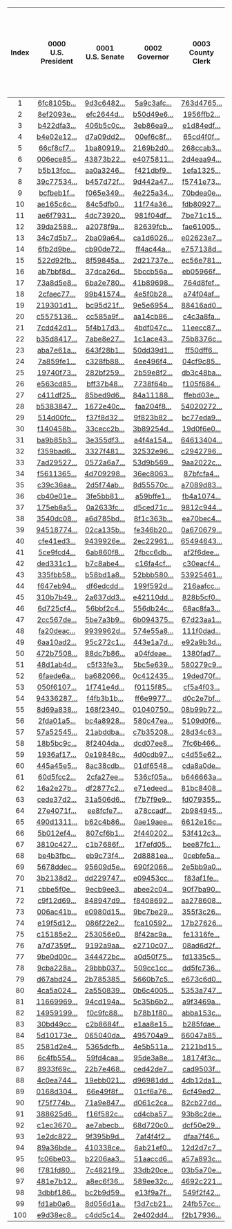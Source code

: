 | Index | 0000<br>U.S. President | 0001<br>U.S. Senate | 0002<br>Governor | 0003<br>County Clerk | 0004<br>Question 1 - should the starting time of the annual town meeting be moved to 6:30 PM? |
|:---:|:---:|:---:|:---:|:---:|:---:|
| 1 | [6fc8105b...](https://github.com/TrustTheVote-Project/VTP-mock-election.US.15/commit/6fc8105b5b7025829923351e5feeb7c7965fa93a) | [9d3c6482...](https://github.com/TrustTheVote-Project/VTP-mock-election.US.15/commit/9d3c6482d931e249c56ef0b648f464be0f328d53) | [5a9c3afc...](https://github.com/TrustTheVote-Project/VTP-mock-election.US.15/commit/5a9c3afc2b0648274959a524982eda67dd60fb37) | [763d4765...](https://github.com/TrustTheVote-Project/VTP-mock-election.US.15/commit/763d4765505491494ca5c05d59edd34262b474a0) | [741daa73...](https://github.com/TrustTheVote-Project/VTP-mock-election.US.15/commit/741daa73c4f6d0722c29a5f0708091fdd33bcb77) |
| 2 | [8ef2093e...](https://github.com/TrustTheVote-Project/VTP-mock-election.US.15/commit/8ef2093e899a7a169cb7f7afd7fb0e6f0f0af544) | [efc2644d...](https://github.com/TrustTheVote-Project/VTP-mock-election.US.15/commit/efc2644de29149a924ecec95234337f325fa5998) | [b50d49e6...](https://github.com/TrustTheVote-Project/VTP-mock-election.US.15/commit/b50d49e6e515ed352513c4017239d709ebbdc4d1) | [1956ffb2...](https://github.com/TrustTheVote-Project/VTP-mock-election.US.15/commit/1956ffb22cdba9d4011f48c220c655f2b1517c50) | [c1a7118b...](https://github.com/TrustTheVote-Project/VTP-mock-election.US.15/commit/c1a7118be1f7c8cd13e1241f89225ea3c593d5b3) |
| 3 | [b422dfa3...](https://github.com/TrustTheVote-Project/VTP-mock-election.US.15/commit/b422dfa3f46645808b22462337d2549f3f3742fc) | [406b5c0c...](https://github.com/TrustTheVote-Project/VTP-mock-election.US.15/commit/406b5c0c194a85ce0f85f22ab212a9a6f92c80a4) | [3eb86ea9...](https://github.com/TrustTheVote-Project/VTP-mock-election.US.15/commit/3eb86ea9e04579143e2a865dfc28970895810888) | [e1d84edf...](https://github.com/TrustTheVote-Project/VTP-mock-election.US.15/commit/e1d84edf3dd6fd44cc38ef8dd66bf3fdc4b67cdc) | [2b3d0a72...](https://github.com/TrustTheVote-Project/VTP-mock-election.US.15/commit/2b3d0a727c8cdc2b04137df02d74449a7d3a51d5) |
| 4 | [b4e02e12...](https://github.com/TrustTheVote-Project/VTP-mock-election.US.15/commit/b4e02e129f9901789846fb47efb6a63e9cbb3236) | [d7a09dd2...](https://github.com/TrustTheVote-Project/VTP-mock-election.US.15/commit/d7a09dd259194e0eddcf7dc9be23736e6fa09d08) | [00ef6c8f...](https://github.com/TrustTheVote-Project/VTP-mock-election.US.15/commit/00ef6c8fcd758370c8ad8645998e3b3903e065de) | [65cd4f0f...](https://github.com/TrustTheVote-Project/VTP-mock-election.US.15/commit/65cd4f0fcc001d9bb6ff4cb7c52cca01cb486cdc) | [947fc3c8...](https://github.com/TrustTheVote-Project/VTP-mock-election.US.15/commit/947fc3c8db7d802f9848f7592c9e9a2300904031) |
| 5 | [66cf8cf7...](https://github.com/TrustTheVote-Project/VTP-mock-election.US.15/commit/66cf8cf7c04d01047a04ddf1ab54ec2adceafc46) | [1ba80919...](https://github.com/TrustTheVote-Project/VTP-mock-election.US.15/commit/1ba809191975b4c4ab8c9625f34c4bb819cf18e7) | [2169b2d0...](https://github.com/TrustTheVote-Project/VTP-mock-election.US.15/commit/2169b2d07b8be74db436bce97ce68495e772ca84) | [268ccab3...](https://github.com/TrustTheVote-Project/VTP-mock-election.US.15/commit/268ccab3b762037095f1940463889f2d127116a4) | [5423e97b...](https://github.com/TrustTheVote-Project/VTP-mock-election.US.15/commit/5423e97b04fd9ea8b4b3ccb68abc0505b4ddd589) |
| 6 | [006ece85...](https://github.com/TrustTheVote-Project/VTP-mock-election.US.15/commit/006ece85832eafd3e5391e195fb6907884767b2e) | [43873b22...](https://github.com/TrustTheVote-Project/VTP-mock-election.US.15/commit/43873b22d77786df3a06f7df28d79dae4890b5c6) | [e4075811...](https://github.com/TrustTheVote-Project/VTP-mock-election.US.15/commit/e407581118cd4c2bb2f8a40daca9017786236de7) | [2d4eaa94...](https://github.com/TrustTheVote-Project/VTP-mock-election.US.15/commit/2d4eaa947a9f0d3162a09d32ce465551ecb7ba1a) | [31677c19...](https://github.com/TrustTheVote-Project/VTP-mock-election.US.15/commit/31677c19db66e3cb6a0a0d4715f68e1c86f44170) |
| 7 | [b5b13fcc...](https://github.com/TrustTheVote-Project/VTP-mock-election.US.15/commit/b5b13fcc2dbb21bcd1e52ea3fde9d30146a55541) | [aa0a3246...](https://github.com/TrustTheVote-Project/VTP-mock-election.US.15/commit/aa0a3246c8fc28d6743d6c1dba8809dfc2098a3a) | [f421dbf9...](https://github.com/TrustTheVote-Project/VTP-mock-election.US.15/commit/f421dbf92ec90aa7d1c8bf3fb2cc9fb20ad70f97) | [1efa1325...](https://github.com/TrustTheVote-Project/VTP-mock-election.US.15/commit/1efa132507b9a96b3fcaabeb036c9ebc4561d7ed) | [05319bd6...](https://github.com/TrustTheVote-Project/VTP-mock-election.US.15/commit/05319bd6252b2187a85250de30161789de659b3c) |
| 8 | [39c77534...](https://github.com/TrustTheVote-Project/VTP-mock-election.US.15/commit/39c77534ccfe19f5e8d3a534c340d8bf7374931e) | [b457d72f...](https://github.com/TrustTheVote-Project/VTP-mock-election.US.15/commit/b457d72fb81fdc17899570d8011a0ff81bb40500) | [9d442a47...](https://github.com/TrustTheVote-Project/VTP-mock-election.US.15/commit/9d442a476bafd5333bb6877ac78195ccf03373be) | [f5741e73...](https://github.com/TrustTheVote-Project/VTP-mock-election.US.15/commit/f5741e737b0dfdb5275c4231dae426d8e9d87559) | [0b013a81...](https://github.com/TrustTheVote-Project/VTP-mock-election.US.15/commit/0b013a811555aa70298cbf9287e366442b2a7b74) |
| 9 | [bcfbeb1f...](https://github.com/TrustTheVote-Project/VTP-mock-election.US.15/commit/bcfbeb1fb853267b8afa800a3c03d88f20e9feae) | [f065e349...](https://github.com/TrustTheVote-Project/VTP-mock-election.US.15/commit/f065e34996208362ca3b90ba856849cce747bf14) | [4e225a34...](https://github.com/TrustTheVote-Project/VTP-mock-election.US.15/commit/4e225a341a7dcc85e710c89da30a93b33e717249) | [70bdea0e...](https://github.com/TrustTheVote-Project/VTP-mock-election.US.15/commit/70bdea0e646891cbf9632e40faade11e316e3094) | [7b395169...](https://github.com/TrustTheVote-Project/VTP-mock-election.US.15/commit/7b3951699cf2b34dc274208b8d551dd3d4434be2) |
| 10 | [ae165c6c...](https://github.com/TrustTheVote-Project/VTP-mock-election.US.15/commit/ae165c6c9e6b22268f74d4aafe351502bd4982cf) | [84c5dfb0...](https://github.com/TrustTheVote-Project/VTP-mock-election.US.15/commit/84c5dfb0b17ce1b5b2f36dc302c2811b87925db2) | [11f74a36...](https://github.com/TrustTheVote-Project/VTP-mock-election.US.15/commit/11f74a369adb2ae138960080fc2e5d5d66c6fa8f) | [fdb80927...](https://github.com/TrustTheVote-Project/VTP-mock-election.US.15/commit/fdb80927285b8788db65dd2b730f6402c53b491e) | [8eb42efa...](https://github.com/TrustTheVote-Project/VTP-mock-election.US.15/commit/8eb42efa994a1aa2cd8e491192f98c4c7d724214) |
| 11 | [ae6f7931...](https://github.com/TrustTheVote-Project/VTP-mock-election.US.15/commit/ae6f7931e489ebcd0964ec3918e8ec17bc94037a) | [4dc73920...](https://github.com/TrustTheVote-Project/VTP-mock-election.US.15/commit/4dc73920144c5840372721907e1ba271d66832fb) | [981f04df...](https://github.com/TrustTheVote-Project/VTP-mock-election.US.15/commit/981f04df21ed87c12a2a8e574209fd5eafbe473a) | [7be71c15...](https://github.com/TrustTheVote-Project/VTP-mock-election.US.15/commit/7be71c158c90175a19d0253d9b058d10a6a649f2) | [e3e691be...](https://github.com/TrustTheVote-Project/VTP-mock-election.US.15/commit/e3e691be2512e8f57d76c31e6592e33f54611dc4) |
| 12 | [39da2588...](https://github.com/TrustTheVote-Project/VTP-mock-election.US.15/commit/39da2588cbe7f5b36fdb45eb73d9b8cf78bdcc42) | [a2078f9a...](https://github.com/TrustTheVote-Project/VTP-mock-election.US.15/commit/a2078f9a30c6271fd55e139059e5ea601fcea501) | [82639fcb...](https://github.com/TrustTheVote-Project/VTP-mock-election.US.15/commit/82639fcb0a94b5f636446684bf62e21eb2e5c979) | [fae61005...](https://github.com/TrustTheVote-Project/VTP-mock-election.US.15/commit/fae61005467d596b607db2e67fab8e53b55ac5b2) | [af28f459...](https://github.com/TrustTheVote-Project/VTP-mock-election.US.15/commit/af28f4595e29b6c4080188720392b10a3c329b30) |
| 13 | [34c7d5b7...](https://github.com/TrustTheVote-Project/VTP-mock-election.US.15/commit/34c7d5b700f13c282db8444ad66bdba74de40764) | [2ba09a64...](https://github.com/TrustTheVote-Project/VTP-mock-election.US.15/commit/2ba09a64a9eabdaaee2a9bbb1db74b3d0d7d52d4) | [ca1d6026...](https://github.com/TrustTheVote-Project/VTP-mock-election.US.15/commit/ca1d6026ff0f0fce76e26f2de6b1b20c89aaff40) | [e02623e7...](https://github.com/TrustTheVote-Project/VTP-mock-election.US.15/commit/e02623e709265e82ad1af1eef1609240924cff62) | [5aeb14b1...](https://github.com/TrustTheVote-Project/VTP-mock-election.US.15/commit/5aeb14b12ae9bffbbbcd3a9fe3e89439cc35ca1b) |
| 14 | [6fb2d9be...](https://github.com/TrustTheVote-Project/VTP-mock-election.US.15/commit/6fb2d9bea85cc8753997e660966be3701b0de13d) | [cb90de72...](https://github.com/TrustTheVote-Project/VTP-mock-election.US.15/commit/cb90de72dcae713471a3e7b1dd98ae91cd6d2b68) | [ff4ac44a...](https://github.com/TrustTheVote-Project/VTP-mock-election.US.15/commit/ff4ac44a61f826974f63d2ffdd05d28c2b249918) | [e757138d...](https://github.com/TrustTheVote-Project/VTP-mock-election.US.15/commit/e757138dd53e0283460b1494f0e714db11ddeb42) | [777c8fd6...](https://github.com/TrustTheVote-Project/VTP-mock-election.US.15/commit/777c8fd61163eebb4c39ae63540834c5b602429e) |
| 15 | [522d92fb...](https://github.com/TrustTheVote-Project/VTP-mock-election.US.15/commit/522d92fbde28b0b48055798573cb3f4f7702a7c1) | [8f59845a...](https://github.com/TrustTheVote-Project/VTP-mock-election.US.15/commit/8f59845a37253fba417783166e23f88355b1f3b1) | [2d21737e...](https://github.com/TrustTheVote-Project/VTP-mock-election.US.15/commit/2d21737e23578752be471212a2ac289374e421f1) | [ec56e781...](https://github.com/TrustTheVote-Project/VTP-mock-election.US.15/commit/ec56e78164cbf4e1e15436f4918270962d8d6fb3) | [8ed3c6c1...](https://github.com/TrustTheVote-Project/VTP-mock-election.US.15/commit/8ed3c6c152ac8623c11cd4326a712a8023b993fd) |
| 16 | [ab7bbf8d...](https://github.com/TrustTheVote-Project/VTP-mock-election.US.15/commit/ab7bbf8daa74483e2f587b4977497372fa7a3ed4) | [37dca26d...](https://github.com/TrustTheVote-Project/VTP-mock-election.US.15/commit/37dca26d138048db7389eba87754fec0ca447c12) | [5bccb56a...](https://github.com/TrustTheVote-Project/VTP-mock-election.US.15/commit/5bccb56a57f82610de41a3e0f7ee5685a86edb03) | [eb05966f...](https://github.com/TrustTheVote-Project/VTP-mock-election.US.15/commit/eb05966f0c3be213505e9f7b5caf2c8f2f31b906) | [8075c09d...](https://github.com/TrustTheVote-Project/VTP-mock-election.US.15/commit/8075c09d2d79d76c18dba34e9c6d34c8b21c8e46) |
| 17 | [73a8d5e8...](https://github.com/TrustTheVote-Project/VTP-mock-election.US.15/commit/73a8d5e8bf9cb39dfeb85e54ba5c39304cfac296) | [6ba2e780...](https://github.com/TrustTheVote-Project/VTP-mock-election.US.15/commit/6ba2e7800e4416152f480bcbd262142bd629325f) | [41b89698...](https://github.com/TrustTheVote-Project/VTP-mock-election.US.15/commit/41b896980705d38b9937aaf717df7bc08aebde0b) | [764d8fef...](https://github.com/TrustTheVote-Project/VTP-mock-election.US.15/commit/764d8feff8436d0024d99ce27baa36168f36ef61) | [d41d0034...](https://github.com/TrustTheVote-Project/VTP-mock-election.US.15/commit/d41d0034a1363ef300bcf9d011ba56b40f14cf69) |
| 18 | [2cfaec77...](https://github.com/TrustTheVote-Project/VTP-mock-election.US.15/commit/2cfaec77d2e6f228bf9cd4cd1c640ccfafe2d642) | [99b41574...](https://github.com/TrustTheVote-Project/VTP-mock-election.US.15/commit/99b4157464aaf298948c95829df7d5ce094a2c7c) | [4e5f0b28...](https://github.com/TrustTheVote-Project/VTP-mock-election.US.15/commit/4e5f0b28bb669f2050003b4b4a12cab0f97ef0b0) | [a74f04af...](https://github.com/TrustTheVote-Project/VTP-mock-election.US.15/commit/a74f04af1322b8db8e0eabd4a8d40fd93e4c3ac6) | [b54d64b8...](https://github.com/TrustTheVote-Project/VTP-mock-election.US.15/commit/b54d64b876d0c18abf1ae6c9524aea65beb848cd) |
| 19 | [219301d1...](https://github.com/TrustTheVote-Project/VTP-mock-election.US.15/commit/219301d1d1e9b48f419a0d56976222768c22e8e7) | [bc95d21f...](https://github.com/TrustTheVote-Project/VTP-mock-election.US.15/commit/bc95d21f8d6d840e76237682d1c6bfc2797dff54) | [9e5e6954...](https://github.com/TrustTheVote-Project/VTP-mock-election.US.15/commit/9e5e6954267d176f1039a084fabdefd401968559) | [88416ad0...](https://github.com/TrustTheVote-Project/VTP-mock-election.US.15/commit/88416ad082f8495c6a01e7ba6f608ee3d187e84e) | [2472fee7...](https://github.com/TrustTheVote-Project/VTP-mock-election.US.15/commit/2472fee7f167f1e63cb3dd722084f275960ec955) |
| 20 | [c5575136...](https://github.com/TrustTheVote-Project/VTP-mock-election.US.15/commit/c55751365c939d77e9672f86473d6a065f442d2e) | [cc585a9f...](https://github.com/TrustTheVote-Project/VTP-mock-election.US.15/commit/cc585a9f4582aa0678251091b02cd04e41a93050) | [aa14cb86...](https://github.com/TrustTheVote-Project/VTP-mock-election.US.15/commit/aa14cb860c8e39131ea921584485b37662d4dd25) | [c4c3a8fa...](https://github.com/TrustTheVote-Project/VTP-mock-election.US.15/commit/c4c3a8fa2b68ba657fdde770db1d2d9d45692aa3) | [2c4fed28...](https://github.com/TrustTheVote-Project/VTP-mock-election.US.15/commit/2c4fed2823b5d981ef08bda329319bd70e5731a8) |
| 21 | [7cdd42d1...](https://github.com/TrustTheVote-Project/VTP-mock-election.US.15/commit/7cdd42d1d6eb6d61a08ddc061797207c58ae528d) | [5f4b17d3...](https://github.com/TrustTheVote-Project/VTP-mock-election.US.15/commit/5f4b17d38422842a6f381d887288c6cd511672cc) | [4bdf047c...](https://github.com/TrustTheVote-Project/VTP-mock-election.US.15/commit/4bdf047c578639dd588bf36d8c1f2832344218ad) | [11eecc87...](https://github.com/TrustTheVote-Project/VTP-mock-election.US.15/commit/11eecc87305153da339887a7d68b36487301517a) | [1899945a...](https://github.com/TrustTheVote-Project/VTP-mock-election.US.15/commit/1899945abca601400c3fe9507e446649d665e885) |
| 22 | [b35d8417...](https://github.com/TrustTheVote-Project/VTP-mock-election.US.15/commit/b35d841763c7d3e42cce3dd25b48f0a5c4f74270) | [7abe8e27...](https://github.com/TrustTheVote-Project/VTP-mock-election.US.15/commit/7abe8e27688f6cd548d4068444c08259f67db5b5) | [1c1ace43...](https://github.com/TrustTheVote-Project/VTP-mock-election.US.15/commit/1c1ace4362d712cc4fc9d041ed6b01642e21ed05) | [75b8376c...](https://github.com/TrustTheVote-Project/VTP-mock-election.US.15/commit/75b8376cc93e590da073a7deb1fb6df55d34978e) | [817055e9...](https://github.com/TrustTheVote-Project/VTP-mock-election.US.15/commit/817055e9fb0d31ed659da0a7b76cfb518beda1bd) |
| 23 | [aba7e61a...](https://github.com/TrustTheVote-Project/VTP-mock-election.US.15/commit/aba7e61a397fe2ed2120aaf2203ead75b62f68dd) | [643f28b1...](https://github.com/TrustTheVote-Project/VTP-mock-election.US.15/commit/643f28b18f41b23d79c5cbf0c8fdaf5c989031c0) | [50dd39d1...](https://github.com/TrustTheVote-Project/VTP-mock-election.US.15/commit/50dd39d1bfda4c17915f635703e0504d02d59df3) | [ff50dff6...](https://github.com/TrustTheVote-Project/VTP-mock-election.US.15/commit/ff50dff65b865ae5ac80264be50ae81ec020225b) | [25a5bff1...](https://github.com/TrustTheVote-Project/VTP-mock-election.US.15/commit/25a5bff1bef6d41b732d89cccef0aa54e457e08f) |
| 24 | [7a859fe1...](https://github.com/TrustTheVote-Project/VTP-mock-election.US.15/commit/7a859fe192e61bdf4ca3eee4e1d8c9ee77f65039) | [c328fb88...](https://github.com/TrustTheVote-Project/VTP-mock-election.US.15/commit/c328fb88ceee4c4770fecf84c25fd89960999d07) | [4ee496f4...](https://github.com/TrustTheVote-Project/VTP-mock-election.US.15/commit/4ee496f4cc36780b252954bbb4340a6aa41751c6) | [04cf9c85...](https://github.com/TrustTheVote-Project/VTP-mock-election.US.15/commit/04cf9c8590893173f3fdacf38839eca891502cc2) | [7a64ab45...](https://github.com/TrustTheVote-Project/VTP-mock-election.US.15/commit/7a64ab451dac00cf7504b77a8b7ab0b39278cb6f) |
| 25 | [19740f73...](https://github.com/TrustTheVote-Project/VTP-mock-election.US.15/commit/19740f732fbbce066e13e454a8728e2c6ead7ef2) | [282bf259...](https://github.com/TrustTheVote-Project/VTP-mock-election.US.15/commit/282bf2599fdc198fb3f499265c5172cbd58dd108) | [2b59e8f2...](https://github.com/TrustTheVote-Project/VTP-mock-election.US.15/commit/2b59e8f21a0daea6af3c2534113beddbfd4ec9cf) | [db3c48ba...](https://github.com/TrustTheVote-Project/VTP-mock-election.US.15/commit/db3c48baab674c767e7bab70a142b4f3024cc0d8) | [aae85ca6...](https://github.com/TrustTheVote-Project/VTP-mock-election.US.15/commit/aae85ca62c9382b0007bf69eff81ab36d2d9d454) |
| 26 | [e563cd85...](https://github.com/TrustTheVote-Project/VTP-mock-election.US.15/commit/e563cd85d96a66cd7268069dfb0287aa4ab958c5) | [bff37b48...](https://github.com/TrustTheVote-Project/VTP-mock-election.US.15/commit/bff37b484f665fa4c5e4f949859b62f373ff2472) | [7738f64b...](https://github.com/TrustTheVote-Project/VTP-mock-election.US.15/commit/7738f64b9539bb35e4a180d228cd9914efbe05b2) | [f105f684...](https://github.com/TrustTheVote-Project/VTP-mock-election.US.15/commit/f105f684aa311273a23558c72cccc620e7bf8d10) | [563fca6d...](https://github.com/TrustTheVote-Project/VTP-mock-election.US.15/commit/563fca6d8e870f115c6caf7f99aae35bf62f44af) |
| 27 | [c411df25...](https://github.com/TrustTheVote-Project/VTP-mock-election.US.15/commit/c411df25f56a635ae46547fbb74a31cf090a5900) | [85bed9d6...](https://github.com/TrustTheVote-Project/VTP-mock-election.US.15/commit/85bed9d64d8b1b715169ad3faf3636357ee67b67) | [84a11188...](https://github.com/TrustTheVote-Project/VTP-mock-election.US.15/commit/84a11188e8451dcacc628b43dd2193d70dc51186) | [ffebd03e...](https://github.com/TrustTheVote-Project/VTP-mock-election.US.15/commit/ffebd03e4bfb5ed793a475fb85b009ecd95b4c29) | [3aa970b3...](https://github.com/TrustTheVote-Project/VTP-mock-election.US.15/commit/3aa970b3d61c7bc35243d3ade78573f28dd69b13) |
| 28 | [b5383847...](https://github.com/TrustTheVote-Project/VTP-mock-election.US.15/commit/b5383847d90508015750676aad99eb19f305d575) | [1672e40c...](https://github.com/TrustTheVote-Project/VTP-mock-election.US.15/commit/1672e40c41a44a8f431619c511892313ecfccca0) | [faa204f8...](https://github.com/TrustTheVote-Project/VTP-mock-election.US.15/commit/faa204f8fc1303a088c9ae345c024db7c9e7bb13) | [54020272...](https://github.com/TrustTheVote-Project/VTP-mock-election.US.15/commit/54020272eaa3869e0dfe6979a00650d121a94236) | [b10d0e17...](https://github.com/TrustTheVote-Project/VTP-mock-election.US.15/commit/b10d0e17cd9a9034603f26575d4e9048eea12719) |
| 29 | [514d00fc...](https://github.com/TrustTheVote-Project/VTP-mock-election.US.15/commit/514d00fc404c57efa10084fc5b454bcc98138536) | [f37f8d32...](https://github.com/TrustTheVote-Project/VTP-mock-election.US.15/commit/f37f8d325fd71f730a51e728b563937a9a5b0723) | [9f823b82...](https://github.com/TrustTheVote-Project/VTP-mock-election.US.15/commit/9f823b822d9b684414b229e62ec86f42610d6163) | [bc77eda9...](https://github.com/TrustTheVote-Project/VTP-mock-election.US.15/commit/bc77eda97296fa598be7604098f959a2ebb1269d) | [78f4d73b...](https://github.com/TrustTheVote-Project/VTP-mock-election.US.15/commit/78f4d73bd50f821481d470acf04c6d553136c662) |
| 30 | [f140458b...](https://github.com/TrustTheVote-Project/VTP-mock-election.US.15/commit/f140458be33f65ea871fbc490ff39c230582b551) | [33cecc2b...](https://github.com/TrustTheVote-Project/VTP-mock-election.US.15/commit/33cecc2bea6e6cbc322dbe9f457c7056cb1b068a) | [3b89254d...](https://github.com/TrustTheVote-Project/VTP-mock-election.US.15/commit/3b89254d372d7e169fb142264a1fe8c1927f3a32) | [19d0f6e0...](https://github.com/TrustTheVote-Project/VTP-mock-election.US.15/commit/19d0f6e0154d446ffa297c0ebf68752c83e24510) | [918f33d6...](https://github.com/TrustTheVote-Project/VTP-mock-election.US.15/commit/918f33d698eaddbd0ec7e47ef9f0632995b18ca8) |
| 31 | [ba9b85b3...](https://github.com/TrustTheVote-Project/VTP-mock-election.US.15/commit/ba9b85b3aca199394560545a9183cfa895966c40) | [3e355df3...](https://github.com/TrustTheVote-Project/VTP-mock-election.US.15/commit/3e355df323166de825670c080584543633a33a4f) | [a4f4a154...](https://github.com/TrustTheVote-Project/VTP-mock-election.US.15/commit/a4f4a15481d6c7258fa472d1ebe906d9a46037d0) | [64613404...](https://github.com/TrustTheVote-Project/VTP-mock-election.US.15/commit/64613404c3293717ceec5861e9b8f8d0af0bbf33) | [f83032ca...](https://github.com/TrustTheVote-Project/VTP-mock-election.US.15/commit/f83032ca789c92f2e0545b9a889116bfeeac6629) |
| 32 | [f359bad6...](https://github.com/TrustTheVote-Project/VTP-mock-election.US.15/commit/f359bad697995bbdf46b51e014d72c4ab564a28c) | [3327f481...](https://github.com/TrustTheVote-Project/VTP-mock-election.US.15/commit/3327f481f35493905f625e0ed4d92d66597bf1fb) | [32532e96...](https://github.com/TrustTheVote-Project/VTP-mock-election.US.15/commit/32532e96f13a239f92e11eab4f2acfb3ecd766c0) | [c2942796...](https://github.com/TrustTheVote-Project/VTP-mock-election.US.15/commit/c2942796a06efcfee60db60fd423e59ff57d93ea) | [0b07bdbf...](https://github.com/TrustTheVote-Project/VTP-mock-election.US.15/commit/0b07bdbfa51eb36b913163cd39ec75df2afe0e79) |
| 33 | [7ad29527...](https://github.com/TrustTheVote-Project/VTP-mock-election.US.15/commit/7ad29527cb2e9b1ec884514da7466265c3ddf7e2) | [0572a6a7...](https://github.com/TrustTheVote-Project/VTP-mock-election.US.15/commit/0572a6a7357c3614e9ca700dc3cbc8ac32a60442) | [53d9b569...](https://github.com/TrustTheVote-Project/VTP-mock-election.US.15/commit/53d9b5694859b57d96d986d044043e36de1d356d) | [9aa2022c...](https://github.com/TrustTheVote-Project/VTP-mock-election.US.15/commit/9aa2022cac0ce700b69f3ff3cd07b915a415985f) | [413a3748...](https://github.com/TrustTheVote-Project/VTP-mock-election.US.15/commit/413a37482ff877c1e95f8a440826cd0e2a1f4fcd) |
| 34 | [f5611365...](https://github.com/TrustTheVote-Project/VTP-mock-election.US.15/commit/f5611365bd6953eb80da4e36055673f679ac6076) | [4d709298...](https://github.com/TrustTheVote-Project/VTP-mock-election.US.15/commit/4d7092986762a75f3487c00ea2f81f9f1f21bacb) | [36ec8063...](https://github.com/TrustTheVote-Project/VTP-mock-election.US.15/commit/36ec8063a73a20d5d609cec0665acae0d1f79fd0) | [87bfcfa4...](https://github.com/TrustTheVote-Project/VTP-mock-election.US.15/commit/87bfcfa4aab130ff7b4e5e390d2e56e73b9f2c0e) | [16debcb1...](https://github.com/TrustTheVote-Project/VTP-mock-election.US.15/commit/16debcb1c5bd6bb584e67c2228b1daeb396af72c) |
| 35 | [c39c36aa...](https://github.com/TrustTheVote-Project/VTP-mock-election.US.15/commit/c39c36aa98805120679ccd82e17c57e0b11c3c43) | [2d5f74ab...](https://github.com/TrustTheVote-Project/VTP-mock-election.US.15/commit/2d5f74abc4da50b3847f37cc8b11a8ad201f394f) | [8d55570c...](https://github.com/TrustTheVote-Project/VTP-mock-election.US.15/commit/8d55570cbc82ed5cc7061cb28b07373230bc034f) | [a7089d83...](https://github.com/TrustTheVote-Project/VTP-mock-election.US.15/commit/a7089d83714ffb4ba533c97d4473d2581c0b983e) | [a9b0b553...](https://github.com/TrustTheVote-Project/VTP-mock-election.US.15/commit/a9b0b553a7dc5015c29e6cac4ca4731abc95a842) |
| 36 | [cb40e01e...](https://github.com/TrustTheVote-Project/VTP-mock-election.US.15/commit/cb40e01e3734e4a5ae7d316befa8a57bfeaa7f5a) | [3fe5bb81...](https://github.com/TrustTheVote-Project/VTP-mock-election.US.15/commit/3fe5bb817c4ea0f8eeb3506486e973a3209588d6) | [a59bffe1...](https://github.com/TrustTheVote-Project/VTP-mock-election.US.15/commit/a59bffe16ca37400d7cc89c1a52bf2cfc9503f0e) | [fb4a1074...](https://github.com/TrustTheVote-Project/VTP-mock-election.US.15/commit/fb4a1074990424561c17df6282b17e24447bdbde) | [e058e3a5...](https://github.com/TrustTheVote-Project/VTP-mock-election.US.15/commit/e058e3a5d02d802c454ac1fa5d86bc792015984e) |
| 37 | [175eb8a5...](https://github.com/TrustTheVote-Project/VTP-mock-election.US.15/commit/175eb8a5c45d1d2af3b14e88e4ab0329edfdb698) | [0a2633fc...](https://github.com/TrustTheVote-Project/VTP-mock-election.US.15/commit/0a2633fc5726f890cf9760601d3bcad597afad99) | [d5ced71c...](https://github.com/TrustTheVote-Project/VTP-mock-election.US.15/commit/d5ced71c0b436f80899c5ffc680119e90f4fb15a) | [9812c944...](https://github.com/TrustTheVote-Project/VTP-mock-election.US.15/commit/9812c944eb6697392e78eb5456c64db353a0635d) | [a1e67a57...](https://github.com/TrustTheVote-Project/VTP-mock-election.US.15/commit/a1e67a576d880d00fd2a736e705a4c0c28321554) |
| 38 | [3540dc08...](https://github.com/TrustTheVote-Project/VTP-mock-election.US.15/commit/3540dc08ee13eb085a907d0198fb503c33ed1359) | [a6d785bd...](https://github.com/TrustTheVote-Project/VTP-mock-election.US.15/commit/a6d785bd6eef9e6dbef3a7e1e1c49d5f65f363e2) | [8f1c363b...](https://github.com/TrustTheVote-Project/VTP-mock-election.US.15/commit/8f1c363bb01c460a8091ea34b94ebeb05557c3e2) | [ea70bec4...](https://github.com/TrustTheVote-Project/VTP-mock-election.US.15/commit/ea70bec4cd8df9ec981c6fc1519735497df7bb9d) | [d3feb94c...](https://github.com/TrustTheVote-Project/VTP-mock-election.US.15/commit/d3feb94c74f763eb1dbfe429df654e493a105ac9) |
| 39 | [94518774...](https://github.com/TrustTheVote-Project/VTP-mock-election.US.15/commit/945187747ad3bff4be410c0a3ae33fa185b99911) | [02ca135b...](https://github.com/TrustTheVote-Project/VTP-mock-election.US.15/commit/02ca135b6b8e99fc281e644f9aae94b334bf9d55) | [fe346b20...](https://github.com/TrustTheVote-Project/VTP-mock-election.US.15/commit/fe346b2045aa6ba56299f6f11e82454d628e9408) | [0a670679...](https://github.com/TrustTheVote-Project/VTP-mock-election.US.15/commit/0a6706791e528f1b330c1a00cca93baf541bf974) | [23dba760...](https://github.com/TrustTheVote-Project/VTP-mock-election.US.15/commit/23dba760a2b8e42a3e47831e35c8d3d61bd60c3f) |
| 40 | [cfe41ed3...](https://github.com/TrustTheVote-Project/VTP-mock-election.US.15/commit/cfe41ed3e2c8dfee4ac149407fd79a805b7ec77a) | [9439926e...](https://github.com/TrustTheVote-Project/VTP-mock-election.US.15/commit/9439926e77640e591b53737f86779793a242ff67) | [2ec22961...](https://github.com/TrustTheVote-Project/VTP-mock-election.US.15/commit/2ec22961d6ca3090ba2952d6ad5f24e700c2a359) | [65494643...](https://github.com/TrustTheVote-Project/VTP-mock-election.US.15/commit/6549464384e828f94f466a45a238c3c9b4b15360) | [493d439c...](https://github.com/TrustTheVote-Project/VTP-mock-election.US.15/commit/493d439ca482ce69b539e3c9235d5e05d73383d6) |
| 41 | [5ce9fcd4...](https://github.com/TrustTheVote-Project/VTP-mock-election.US.15/commit/5ce9fcd4d308dc9dc5978b8d54939bfa6547cc7c) | [6ab860f8...](https://github.com/TrustTheVote-Project/VTP-mock-election.US.15/commit/6ab860f885e2dff0f9b94e183f7f13fd2a57e173) | [2fbcc6db...](https://github.com/TrustTheVote-Project/VTP-mock-election.US.15/commit/2fbcc6db82312f396f73f095b53a9887b0b50fe8) | [af2f6dee...](https://github.com/TrustTheVote-Project/VTP-mock-election.US.15/commit/af2f6deecdace784966e9fcccf43baa1f4c9e2f9) | [7bf44262...](https://github.com/TrustTheVote-Project/VTP-mock-election.US.15/commit/7bf44262d5e9e435fa6815837c2f47b64b4c5604) |
| 42 | [ded331c1...](https://github.com/TrustTheVote-Project/VTP-mock-election.US.15/commit/ded331c1e25eeba52c408daa84a7570413f08fa3) | [b7c8abe4...](https://github.com/TrustTheVote-Project/VTP-mock-election.US.15/commit/b7c8abe44d3afe3d032327373193a40d8fa5680e) | [c16fa4cf...](https://github.com/TrustTheVote-Project/VTP-mock-election.US.15/commit/c16fa4cf37b59be54bd6bedddd4d25a7912daefc) | [c30eacf4...](https://github.com/TrustTheVote-Project/VTP-mock-election.US.15/commit/c30eacf4ceea598e7429f6e87f5779b636484ea4) | [79333250...](https://github.com/TrustTheVote-Project/VTP-mock-election.US.15/commit/79333250c2f26ea6dca78c56493b5df852190591) |
| 43 | [335fbb58...](https://github.com/TrustTheVote-Project/VTP-mock-election.US.15/commit/335fbb58641ced0cd7edd76613fd45da3ea4931c) | [b58bd1a8...](https://github.com/TrustTheVote-Project/VTP-mock-election.US.15/commit/b58bd1a8178c2f3f9d3f58775338e4d53932d9fa) | [52bbb580...](https://github.com/TrustTheVote-Project/VTP-mock-election.US.15/commit/52bbb58028ee10d2727c5a40baaac637c6bd1351) | [53925461...](https://github.com/TrustTheVote-Project/VTP-mock-election.US.15/commit/53925461991fdfbb7210db8bbe5edafee167e3e9) | [fab19e9b...](https://github.com/TrustTheVote-Project/VTP-mock-election.US.15/commit/fab19e9b1c8af6e75019efe9587a1a46e6a86cd1) |
| 44 | [f647eb94...](https://github.com/TrustTheVote-Project/VTP-mock-election.US.15/commit/f647eb94007a565b12dc901862fa7d9c830a8dd3) | [df6edcdd...](https://github.com/TrustTheVote-Project/VTP-mock-election.US.15/commit/df6edcdd9587f76fe23794f23b8a0455ff3e9b2b) | [199f592d...](https://github.com/TrustTheVote-Project/VTP-mock-election.US.15/commit/199f592d13304213c524b677972f6c6b2af8ddd9) | [216aafcc...](https://github.com/TrustTheVote-Project/VTP-mock-election.US.15/commit/216aafcc4172edf037e765778982152cd8825d14) | [91b6c455...](https://github.com/TrustTheVote-Project/VTP-mock-election.US.15/commit/91b6c45569bf4b650846dfef9ce3860329353638) |
| 45 | [310b7b49...](https://github.com/TrustTheVote-Project/VTP-mock-election.US.15/commit/310b7b497493504ed82fcaabf342c2bb542b79aa) | [2a637dd3...](https://github.com/TrustTheVote-Project/VTP-mock-election.US.15/commit/2a637dd3da356fd72791e6c7ebd2fea483f96c63) | [e42110dd...](https://github.com/TrustTheVote-Project/VTP-mock-election.US.15/commit/e42110dd6cb31d28ba6cb6af42c007c7e22697b9) | [828b5cf0...](https://github.com/TrustTheVote-Project/VTP-mock-election.US.15/commit/828b5cf08eac028ae377731e2359285680739baa) | [cdc090e2...](https://github.com/TrustTheVote-Project/VTP-mock-election.US.15/commit/cdc090e23e51f1b21fa4b9a4ea7d20ed39b67bd8) |
| 46 | [6d725cf4...](https://github.com/TrustTheVote-Project/VTP-mock-election.US.15/commit/6d725cf452aca1061178e43e83b7b2677e8aabcc) | [56bbf2c4...](https://github.com/TrustTheVote-Project/VTP-mock-election.US.15/commit/56bbf2c42d470ac4f1a8ea323fc1cc460a100ed5) | [556db24c...](https://github.com/TrustTheVote-Project/VTP-mock-election.US.15/commit/556db24c176b4d3f45c77f157a19c63f929a7063) | [68ac8fa3...](https://github.com/TrustTheVote-Project/VTP-mock-election.US.15/commit/68ac8fa3b4d70034cf06cde3badc5acff7eedc6b) | [58e33087...](https://github.com/TrustTheVote-Project/VTP-mock-election.US.15/commit/58e33087ec10a76f2ef88c4b6aca5c1acd8b9e80) |
| 47 | [2cc567de...](https://github.com/TrustTheVote-Project/VTP-mock-election.US.15/commit/2cc567de9832d6b58fca91f16e936449e877b9c6) | [5be7a3b9...](https://github.com/TrustTheVote-Project/VTP-mock-election.US.15/commit/5be7a3b971f72ec68be2632eb6fc64043164adf7) | [6b094375...](https://github.com/TrustTheVote-Project/VTP-mock-election.US.15/commit/6b094375abb59ef91196b3b37c34edcd91b2c15c) | [67d23aa1...](https://github.com/TrustTheVote-Project/VTP-mock-election.US.15/commit/67d23aa1c67659843b612b133c698f5060b905c6) | [492dd62c...](https://github.com/TrustTheVote-Project/VTP-mock-election.US.15/commit/492dd62ccd783fcd4ec4ee1b46a23808f6571878) |
| 48 | [fa20deac...](https://github.com/TrustTheVote-Project/VTP-mock-election.US.15/commit/fa20deacf157712139e7f0be05bbc1d620b12fa6) | [9939962d...](https://github.com/TrustTheVote-Project/VTP-mock-election.US.15/commit/9939962d25bb321287ba6a4327b7e0979fbcdefb) | [574e55a8...](https://github.com/TrustTheVote-Project/VTP-mock-election.US.15/commit/574e55a8f07be288a1c39f58da48ce1bd5d80743) | [111f0dad...](https://github.com/TrustTheVote-Project/VTP-mock-election.US.15/commit/111f0dadd98549aa0dc286a4b911b9e911ec269a) | [d83eb81e...](https://github.com/TrustTheVote-Project/VTP-mock-election.US.15/commit/d83eb81e5b468b99cb72b8faac791dea41abb668) |
| 49 | [6aa10ad2...](https://github.com/TrustTheVote-Project/VTP-mock-election.US.15/commit/6aa10ad2d1c8799cf871150a0eaa96706dd8d347) | [95c272c1...](https://github.com/TrustTheVote-Project/VTP-mock-election.US.15/commit/95c272c1b6f7768093fe29cae402c842759189f0) | [443e1a7d...](https://github.com/TrustTheVote-Project/VTP-mock-election.US.15/commit/443e1a7da69b55c087e41cfbbd261ce6edb1b038) | [e92a9b3d...](https://github.com/TrustTheVote-Project/VTP-mock-election.US.15/commit/e92a9b3ddc8775c3f567815b4a473fc2cfb47d06) | [d5446c00...](https://github.com/TrustTheVote-Project/VTP-mock-election.US.15/commit/d5446c006a7ddc61d788a54d15bb8b8d999bfe4d) |
| 50 | [472b7508...](https://github.com/TrustTheVote-Project/VTP-mock-election.US.15/commit/472b7508fd87bf44fdded30301ddef21aa3995f8) | [88dc7b86...](https://github.com/TrustTheVote-Project/VTP-mock-election.US.15/commit/88dc7b8675f6492afb33540287b96cbc092b1862) | [a04fdeae...](https://github.com/TrustTheVote-Project/VTP-mock-election.US.15/commit/a04fdeae1bc01cb4d12185d0a902f0fdf5417cb9) | [1380fad7...](https://github.com/TrustTheVote-Project/VTP-mock-election.US.15/commit/1380fad7eaa91ea355130260b46edd87926213fa) | [787621b7...](https://github.com/TrustTheVote-Project/VTP-mock-election.US.15/commit/787621b786174542fc2d6d625dcd5b0df9eb85f4) |
| 51 | [48d1ab4d...](https://github.com/TrustTheVote-Project/VTP-mock-election.US.15/commit/48d1ab4da918242b2c1466c31f818439be0252d6) | [c5f33fe3...](https://github.com/TrustTheVote-Project/VTP-mock-election.US.15/commit/c5f33fe3c0f3d1025938610e0dfdce037050b8ad) | [5bc5e639...](https://github.com/TrustTheVote-Project/VTP-mock-election.US.15/commit/5bc5e639c64cdc56d5279f1d3bd51e7669906662) | [580279c9...](https://github.com/TrustTheVote-Project/VTP-mock-election.US.15/commit/580279c95269e9b1bb6d7fda5ac248f38f750e9d) | [30f90d2d...](https://github.com/TrustTheVote-Project/VTP-mock-election.US.15/commit/30f90d2db27b4c8dcf7fb65de1fad1061a84fcdc) |
| 52 | [6faede6a...](https://github.com/TrustTheVote-Project/VTP-mock-election.US.15/commit/6faede6a414ed57cd15af12da2326108bdb8b315) | [ba682066...](https://github.com/TrustTheVote-Project/VTP-mock-election.US.15/commit/ba682066fa85e7d4eedba0e07fc3c010114065cb) | [0c412435...](https://github.com/TrustTheVote-Project/VTP-mock-election.US.15/commit/0c4124357e82775ad230361bd54fcaf40c82098a) | [19ded70f...](https://github.com/TrustTheVote-Project/VTP-mock-election.US.15/commit/19ded70fb6c6c93f9ad4fc6514e9668f1e04f6a4) | [160d5d00...](https://github.com/TrustTheVote-Project/VTP-mock-election.US.15/commit/160d5d00ba71e4f8de4cf2197ac58134b09a1852) |
| 53 | [050f6107...](https://github.com/TrustTheVote-Project/VTP-mock-election.US.15/commit/050f6107099e540d8ef1d0ea93e5c9de38cbe09c) | [1f741e4d...](https://github.com/TrustTheVote-Project/VTP-mock-election.US.15/commit/1f741e4dea0d8f4a91720217b28cec0fd973d7b1) | [f0115f85...](https://github.com/TrustTheVote-Project/VTP-mock-election.US.15/commit/f0115f85bcefe9534fc4c3bf9738ddba11698a78) | [cf5a4f03...](https://github.com/TrustTheVote-Project/VTP-mock-election.US.15/commit/cf5a4f03b8d84794e85f9c2bb7dae98add718cb1) | [8b50b0a6...](https://github.com/TrustTheVote-Project/VTP-mock-election.US.15/commit/8b50b0a6ac08b12d3c3425eed600746f2363b73e) |
| 54 | [94336287...](https://github.com/TrustTheVote-Project/VTP-mock-election.US.15/commit/943362877ee33e22f9bba686154b704fd02a49b6) | [f4fb3b1b...](https://github.com/TrustTheVote-Project/VTP-mock-election.US.15/commit/f4fb3b1b10cdcc2dfc9d72a2980efa5a2300ea8e) | [ff6e9977...](https://github.com/TrustTheVote-Project/VTP-mock-election.US.15/commit/ff6e99776f22485509c9231d517ce0f6fb3f0a34) | [d0c2e7bf...](https://github.com/TrustTheVote-Project/VTP-mock-election.US.15/commit/d0c2e7bfb8d6b3c4c0dab8c1e89a4fd8d523516f) | [4e52e440...](https://github.com/TrustTheVote-Project/VTP-mock-election.US.15/commit/4e52e4407c237b82b2539e6100a899ef3daf4189) |
| 55 | [8d69a838...](https://github.com/TrustTheVote-Project/VTP-mock-election.US.15/commit/8d69a83847384463bacb8b67fc4b1d2ea2d707c6) | [168f2340...](https://github.com/TrustTheVote-Project/VTP-mock-election.US.15/commit/168f2340ef6d1a9a36ee708cc568aa318aa88231) | [01040750...](https://github.com/TrustTheVote-Project/VTP-mock-election.US.15/commit/0104075003ace58b06a90c2f64d1e7b899b8161e) | [08b99b72...](https://github.com/TrustTheVote-Project/VTP-mock-election.US.15/commit/08b99b72a7a4163de38cfeb7b54274ebd9d38e33) | [7d0a3aa3...](https://github.com/TrustTheVote-Project/VTP-mock-election.US.15/commit/7d0a3aa31aaed21866c4ea95a653cb619344c7b2) |
| 56 | [2fda01a5...](https://github.com/TrustTheVote-Project/VTP-mock-election.US.15/commit/2fda01a50057bd680239f531ae9e15ed9bb2ad84) | [bc4a8928...](https://github.com/TrustTheVote-Project/VTP-mock-election.US.15/commit/bc4a892814db8bb159d34a7f901e3379a8bee9ea) | [580c47ea...](https://github.com/TrustTheVote-Project/VTP-mock-election.US.15/commit/580c47ea78e249c522abf34f39063d281307c227) | [5109d0f6...](https://github.com/TrustTheVote-Project/VTP-mock-election.US.15/commit/5109d0f665d9a7ca72a33c338a936f9bb55a7b6e) | [b97f996b...](https://github.com/TrustTheVote-Project/VTP-mock-election.US.15/commit/b97f996b1b65c45562b0e6646b479c595fed3663) |
| 57 | [57a52545...](https://github.com/TrustTheVote-Project/VTP-mock-election.US.15/commit/57a525453d66ea6975804059fe829fc50d06b146) | [21abddba...](https://github.com/TrustTheVote-Project/VTP-mock-election.US.15/commit/21abddba8de5af8f054e997aa5cf5b4a7c614cfa) | [c7b35208...](https://github.com/TrustTheVote-Project/VTP-mock-election.US.15/commit/c7b352089ba17ff7fc7aa3ab0c9e5f89299dcfb9) | [28d34c63...](https://github.com/TrustTheVote-Project/VTP-mock-election.US.15/commit/28d34c63d3a69ce5093e85efaa4aa6f5868dad16) | [69842c89...](https://github.com/TrustTheVote-Project/VTP-mock-election.US.15/commit/69842c89587d888936f1c0e00e79fc30f2953fb9) |
| 58 | [18b5bc9c...](https://github.com/TrustTheVote-Project/VTP-mock-election.US.15/commit/18b5bc9c8508801739a84f486ce409991b5cdcb2) | [8f2404da...](https://github.com/TrustTheVote-Project/VTP-mock-election.US.15/commit/8f2404daa630e38bdad65534f3c2d84747da979e) | [dcd07ee8...](https://github.com/TrustTheVote-Project/VTP-mock-election.US.15/commit/dcd07ee8b98ba77b619cf51a133ed1f28e8e56e2) | [7fc6b466...](https://github.com/TrustTheVote-Project/VTP-mock-election.US.15/commit/7fc6b4662b2d0c42e8326873561901eb664478c4) | [9329307b...](https://github.com/TrustTheVote-Project/VTP-mock-election.US.15/commit/9329307be2841ae984a409e46f8578ddcc792be3) |
| 59 | [1936af17...](https://github.com/TrustTheVote-Project/VTP-mock-election.US.15/commit/1936af17b05270428a0153ce7c8b819da91d8e0e) | [0e19848c...](https://github.com/TrustTheVote-Project/VTP-mock-election.US.15/commit/0e19848c98aec3c5ed06accc93dd18b89fe68fcb) | [4d0cdb97...](https://github.com/TrustTheVote-Project/VTP-mock-election.US.15/commit/4d0cdb970aaba9ef71487b7dccaaadf5cb05de2c) | [c4d55e62...](https://github.com/TrustTheVote-Project/VTP-mock-election.US.15/commit/c4d55e622c7770e9376e4461993db795646d706e) | [c9c4a233...](https://github.com/TrustTheVote-Project/VTP-mock-election.US.15/commit/c9c4a2332122bf29dbfb8d6821f2bc7ce02de030) |
| 60 | [445a45e5...](https://github.com/TrustTheVote-Project/VTP-mock-election.US.15/commit/445a45e557434fceda715db6a3a2a4d9edcb517e) | [8ac38cdb...](https://github.com/TrustTheVote-Project/VTP-mock-election.US.15/commit/8ac38cdbdceaf140fc25bbe376c46fb831b75ba2) | [01df6548...](https://github.com/TrustTheVote-Project/VTP-mock-election.US.15/commit/01df6548ec073d870a3f20a587c210bad8f5c122) | [cda8a0de...](https://github.com/TrustTheVote-Project/VTP-mock-election.US.15/commit/cda8a0de9ff9a112d25bd7ebe14ed9f619a9c91d) | [08181c41...](https://github.com/TrustTheVote-Project/VTP-mock-election.US.15/commit/08181c41f3d23a39d89583b0790e00e350f388ae) |
| 61 | [60d5fcc2...](https://github.com/TrustTheVote-Project/VTP-mock-election.US.15/commit/60d5fcc202d0743a3cf19741200f724f3d247b79) | [2cfa27ee...](https://github.com/TrustTheVote-Project/VTP-mock-election.US.15/commit/2cfa27eee0bc262eef1e36fb73631f1a8aa5ee8c) | [536cf05a...](https://github.com/TrustTheVote-Project/VTP-mock-election.US.15/commit/536cf05a556fb8fc24fedd77c82dd58639e0a934) | [b646663a...](https://github.com/TrustTheVote-Project/VTP-mock-election.US.15/commit/b646663ad96d0311b986a4339b08fc66e0d03f72) | [dd0c9170...](https://github.com/TrustTheVote-Project/VTP-mock-election.US.15/commit/dd0c9170a2a5d98d4dc66715d35a49fca58ba255) |
| 62 | [16a2e27b...](https://github.com/TrustTheVote-Project/VTP-mock-election.US.15/commit/16a2e27b541aa32e64baf6a9ebfabeaebe952d06) | [df2877c2...](https://github.com/TrustTheVote-Project/VTP-mock-election.US.15/commit/df2877c205944dbf81d3a0b43fdb7d737c0535d4) | [e71edeed...](https://github.com/TrustTheVote-Project/VTP-mock-election.US.15/commit/e71edeedd41a4dc59fcb99e314988f9bd9a71617) | [81bc8408...](https://github.com/TrustTheVote-Project/VTP-mock-election.US.15/commit/81bc840807d75e6ba9d160c5d330d37bee7354c5) | [9385a488...](https://github.com/TrustTheVote-Project/VTP-mock-election.US.15/commit/9385a4881d42a9963db0b2d4bd3ebe7796e3d164) |
| 63 | [cede37d2...](https://github.com/TrustTheVote-Project/VTP-mock-election.US.15/commit/cede37d265d70ecb9bab622ed2f7103dadfa087c) | [31a506d6...](https://github.com/TrustTheVote-Project/VTP-mock-election.US.15/commit/31a506d693d2f5e130af3e261a957fc7ca4759e1) | [f7b7f9e9...](https://github.com/TrustTheVote-Project/VTP-mock-election.US.15/commit/f7b7f9e9bc7366cd2b416a4501361cfedadaff68) | [fd079355...](https://github.com/TrustTheVote-Project/VTP-mock-election.US.15/commit/fd079355dd654b580d0ad82c400f254c1e146630) | [bfbf4afb...](https://github.com/TrustTheVote-Project/VTP-mock-election.US.15/commit/bfbf4afb3fbdd388d36444b04269b0040708f73a) |
| 64 | [27e4071f...](https://github.com/TrustTheVote-Project/VTP-mock-election.US.15/commit/27e4071f02eb645d1db42ff082d57515b70cc86f) | [ee8fcfe7...](https://github.com/TrustTheVote-Project/VTP-mock-election.US.15/commit/ee8fcfe7530353e656474c2c350cb6bf8f671045) | [a78ccadf...](https://github.com/TrustTheVote-Project/VTP-mock-election.US.15/commit/a78ccadf3773d4026e943e0c017f5efbd87cae20) | [2b984945...](https://github.com/TrustTheVote-Project/VTP-mock-election.US.15/commit/2b9849454bff98e1b54e6813f469dc99306664e7) | [5e35c4ea...](https://github.com/TrustTheVote-Project/VTP-mock-election.US.15/commit/5e35c4eaa9314c1f2c179e9029ab1e3b6742aeb8) |
| 65 | [490d1311...](https://github.com/TrustTheVote-Project/VTP-mock-election.US.15/commit/490d13119a12ef84092c3c4bfd408a24eadebca4) | [b62c4b86...](https://github.com/TrustTheVote-Project/VTP-mock-election.US.15/commit/b62c4b86b01430c6b628c74de628abec938278ce) | [0ae19aee...](https://github.com/TrustTheVote-Project/VTP-mock-election.US.15/commit/0ae19aee2def778e3b8140f9729ce2ae727a7b07) | [6612e16c...](https://github.com/TrustTheVote-Project/VTP-mock-election.US.15/commit/6612e16c66b10760ef3a91a944c5fc2ea3281cac) | [85a4f0ec...](https://github.com/TrustTheVote-Project/VTP-mock-election.US.15/commit/85a4f0ecf165123a7b36c15f22f9ea0cd89950a2) |
| 66 | [5b012ef4...](https://github.com/TrustTheVote-Project/VTP-mock-election.US.15/commit/5b012ef40fe8f1c06e58ad16a39629087ea18d47) | [807cf6b1...](https://github.com/TrustTheVote-Project/VTP-mock-election.US.15/commit/807cf6b1b4b00239b5ba13496bfffc2da4237d13) | [2f440202...](https://github.com/TrustTheVote-Project/VTP-mock-election.US.15/commit/2f440202e7195b316c6adc6da348bd0944ee401d) | [53f412c3...](https://github.com/TrustTheVote-Project/VTP-mock-election.US.15/commit/53f412c351ae85139fbc76600b92d0c95a2903f7) | [bb33cff9...](https://github.com/TrustTheVote-Project/VTP-mock-election.US.15/commit/bb33cff9e51c650c41db4c9b21ede55817c4eb69) |
| 67 | [3810c427...](https://github.com/TrustTheVote-Project/VTP-mock-election.US.15/commit/3810c427733b4db75a0c8b4047c1395f951276aa) | [c1b7686f...](https://github.com/TrustTheVote-Project/VTP-mock-election.US.15/commit/c1b7686f16cdfaefb0beb7b964fac6a50b248fb1) | [1f7efd05...](https://github.com/TrustTheVote-Project/VTP-mock-election.US.15/commit/1f7efd0594d3036389227c714f23a25d5a68b4cb) | [bee87fc1...](https://github.com/TrustTheVote-Project/VTP-mock-election.US.15/commit/bee87fc193debfba80f79c00338e49dffa2891fe) | [134b5f66...](https://github.com/TrustTheVote-Project/VTP-mock-election.US.15/commit/134b5f66eb751ef6fdd94f5fadf8aeec8cae55ae) |
| 68 | [be4b3fbc...](https://github.com/TrustTheVote-Project/VTP-mock-election.US.15/commit/be4b3fbce3d7f5cd5a404348a9abee71780e7df1) | [eb9c73f4...](https://github.com/TrustTheVote-Project/VTP-mock-election.US.15/commit/eb9c73f4d10ad526f0b1d2516c43373e89584187) | [2d8881ea...](https://github.com/TrustTheVote-Project/VTP-mock-election.US.15/commit/2d8881ea41651a69874086a8805858b85c225717) | [0cebfe5a...](https://github.com/TrustTheVote-Project/VTP-mock-election.US.15/commit/0cebfe5aba8a613939c47aa34d4994095e8ca4be) | [3315cab6...](https://github.com/TrustTheVote-Project/VTP-mock-election.US.15/commit/3315cab69157389e0acc0fad11c542484484215f) |
| 69 | [5678ddec...](https://github.com/TrustTheVote-Project/VTP-mock-election.US.15/commit/5678ddec7311de3c716bf7fb317e58d58e0b3b42) | [95609d5e...](https://github.com/TrustTheVote-Project/VTP-mock-election.US.15/commit/95609d5e4c711ee0d226a1f4d79369bdef335d03) | [690f2066...](https://github.com/TrustTheVote-Project/VTP-mock-election.US.15/commit/690f2066d2185eea014bd8e392245ec22dfc589e) | [2e5bb9a0...](https://github.com/TrustTheVote-Project/VTP-mock-election.US.15/commit/2e5bb9a0e1ff59c89ce9e465a88cf78ebf3311f9) | [cd137076...](https://github.com/TrustTheVote-Project/VTP-mock-election.US.15/commit/cd13707698b6f2c39c8fd82903e0bc5da21a5a51) |
| 70 | [3b2138d2...](https://github.com/TrustTheVote-Project/VTP-mock-election.US.15/commit/3b2138d248ca7a1aad3236f6e995f3b8dfab11c9) | [dd229747...](https://github.com/TrustTheVote-Project/VTP-mock-election.US.15/commit/dd229747ce3654239361d995abe82b40c4a3ca4f) | [e09453cc...](https://github.com/TrustTheVote-Project/VTP-mock-election.US.15/commit/e09453cc1f83b31f043aa0338cda7e0a832fe50a) | [f83af1fe...](https://github.com/TrustTheVote-Project/VTP-mock-election.US.15/commit/f83af1fe72f4279e242b111b4d60ddf3b989c3a8) | [1fc57a3b...](https://github.com/TrustTheVote-Project/VTP-mock-election.US.15/commit/1fc57a3bfa9d0eee8f66ad65ce7262aa7b744143) |
| 71 | [cbbe5f0e...](https://github.com/TrustTheVote-Project/VTP-mock-election.US.15/commit/cbbe5f0eac39d1d3b1cdce31593769470f87b17b) | [9ecb9ee3...](https://github.com/TrustTheVote-Project/VTP-mock-election.US.15/commit/9ecb9ee302e4ddb732f54ed7ac80a324977febf5) | [abee2c04...](https://github.com/TrustTheVote-Project/VTP-mock-election.US.15/commit/abee2c04c08f7a0b25a54328a916dbf6cdb46e1c) | [90f7ba90...](https://github.com/TrustTheVote-Project/VTP-mock-election.US.15/commit/90f7ba903ed6cf63d092468f4b6238c01d52e4d2) | [0051c5b1...](https://github.com/TrustTheVote-Project/VTP-mock-election.US.15/commit/0051c5b14569efa6036aab765976d27d4c06aa18) |
| 72 | [c9f12d69...](https://github.com/TrustTheVote-Project/VTP-mock-election.US.15/commit/c9f12d699f8a17cf2ec40a60386fcab5370f65d8) | [848947d9...](https://github.com/TrustTheVote-Project/VTP-mock-election.US.15/commit/848947d9b2fae7583a851838cb6b9e7cac62cfd2) | [f8408692...](https://github.com/TrustTheVote-Project/VTP-mock-election.US.15/commit/f8408692dbb20f77776e1cabe3cb33e9d2604186) | [aa278608...](https://github.com/TrustTheVote-Project/VTP-mock-election.US.15/commit/aa278608eba85f3121970b6ebbf9dcb4013a9ca2) | [f44128d3...](https://github.com/TrustTheVote-Project/VTP-mock-election.US.15/commit/f44128d3ec19cd594db13efec5866a068564d7e1) |
| 73 | [006ac41b...](https://github.com/TrustTheVote-Project/VTP-mock-election.US.15/commit/006ac41ba1e1628d3a706eef49609da9d225f680) | [e0980d15...](https://github.com/TrustTheVote-Project/VTP-mock-election.US.15/commit/e0980d155f6c70b0c9823a23eae75553e91e8ed9) | [9bc7be29...](https://github.com/TrustTheVote-Project/VTP-mock-election.US.15/commit/9bc7be29af39ff574c1a74a68dd6c4a2cca400f5) | [355f3c26...](https://github.com/TrustTheVote-Project/VTP-mock-election.US.15/commit/355f3c26de702eede7a7d44af51147ec606f2cc9) | [76737114...](https://github.com/TrustTheVote-Project/VTP-mock-election.US.15/commit/76737114cdf8dcd0a723247bd3862c3bbb0683e9) |
| 74 | [e19f5d12...](https://github.com/TrustTheVote-Project/VTP-mock-election.US.15/commit/e19f5d121020957669260fca9054295adf9f9d90) | [086f22e2...](https://github.com/TrustTheVote-Project/VTP-mock-election.US.15/commit/086f22e26b67d89214c62a6bef8e46bfdd2709c6) | [fca10592...](https://github.com/TrustTheVote-Project/VTP-mock-election.US.15/commit/fca105924787633b0992eedc438ce8ee3954a045) | [17b27626...](https://github.com/TrustTheVote-Project/VTP-mock-election.US.15/commit/17b27626c50d9f11835ea0410550c801cf8c49cc) | [67f5f95d...](https://github.com/TrustTheVote-Project/VTP-mock-election.US.15/commit/67f5f95ddaa567c192fad77f9a7e91bebae4175d) |
| 75 | [c15185e2...](https://github.com/TrustTheVote-Project/VTP-mock-election.US.15/commit/c15185e296c6ac0488816226f13d85e133fbb993) | [253056e0...](https://github.com/TrustTheVote-Project/VTP-mock-election.US.15/commit/253056e0abf0a2fe4ffdf82a34a873964c82cc7a) | [8f42ac9a...](https://github.com/TrustTheVote-Project/VTP-mock-election.US.15/commit/8f42ac9aafbe0cfa232a01604033458fc9c09115) | [fe1316fe...](https://github.com/TrustTheVote-Project/VTP-mock-election.US.15/commit/fe1316feda91c087be2cc2d35bd54af61d8cbeda) | [66c059f6...](https://github.com/TrustTheVote-Project/VTP-mock-election.US.15/commit/66c059f6ef87508a1c64e75cd550494793885e06) |
| 76 | [a7d7359f...](https://github.com/TrustTheVote-Project/VTP-mock-election.US.15/commit/a7d7359f73f381402f102b4633264a5f78754440) | [9192a9aa...](https://github.com/TrustTheVote-Project/VTP-mock-election.US.15/commit/9192a9aa59032da3a23cc0cef946038091d86da2) | [e2710c07...](https://github.com/TrustTheVote-Project/VTP-mock-election.US.15/commit/e2710c075e2e825d8c7e161c73256e5527491955) | [08ad6d2f...](https://github.com/TrustTheVote-Project/VTP-mock-election.US.15/commit/08ad6d2f64889cd3fceb26dbd86001dbe0570340) | [bc275bac...](https://github.com/TrustTheVote-Project/VTP-mock-election.US.15/commit/bc275bac1b6dd4dfcfce6988f2ae6a527002e8e6) |
| 77 | [9be0d00c...](https://github.com/TrustTheVote-Project/VTP-mock-election.US.15/commit/9be0d00c846138d5eac4e92a6dfba2c00d2d026c) | [344472bc...](https://github.com/TrustTheVote-Project/VTP-mock-election.US.15/commit/344472bc56735615339a81b3c87da4c0d168483a) | [a0d50f75...](https://github.com/TrustTheVote-Project/VTP-mock-election.US.15/commit/a0d50f754e9d365f21679403c02a1d8016a4756c) | [fd1335c5...](https://github.com/TrustTheVote-Project/VTP-mock-election.US.15/commit/fd1335c5dc7d2df62826945d38770b59f0f0abfe) | [6190ed49...](https://github.com/TrustTheVote-Project/VTP-mock-election.US.15/commit/6190ed494deab9f6c104b31c0c3d4285fc219c8c) |
| 78 | [9cba228a...](https://github.com/TrustTheVote-Project/VTP-mock-election.US.15/commit/9cba228a6355045d450c1c7969a8e203e69d69b4) | [29bbb037...](https://github.com/TrustTheVote-Project/VTP-mock-election.US.15/commit/29bbb0379f5ee7c06aa5de016b9f8789c49e9c4a) | [509cc1cc...](https://github.com/TrustTheVote-Project/VTP-mock-election.US.15/commit/509cc1cc9e0a587afa99ab6facd30782c86327ad) | [dd5fc736...](https://github.com/TrustTheVote-Project/VTP-mock-election.US.15/commit/dd5fc7364f8211968eaf761df0808b91e63436dd) | [33f9b1c4...](https://github.com/TrustTheVote-Project/VTP-mock-election.US.15/commit/33f9b1c4abdb6c9c5a1708f3f3272f0d16522a0e) |
| 79 | [d67abd24...](https://github.com/TrustTheVote-Project/VTP-mock-election.US.15/commit/d67abd24d67daab443c9476c3617caa81b27e545) | [2b785385...](https://github.com/TrustTheVote-Project/VTP-mock-election.US.15/commit/2b785385f72cbecb391f92d68c734f20afc3d6bf) | [5660b7c5...](https://github.com/TrustTheVote-Project/VTP-mock-election.US.15/commit/5660b7c57edbb0d52d7f0c4fb7c1f8bcfae6a80d) | [e673c6d0...](https://github.com/TrustTheVote-Project/VTP-mock-election.US.15/commit/e673c6d07063d62f87507355d5bfd8b2ec0c389a) | [93d50a59...](https://github.com/TrustTheVote-Project/VTP-mock-election.US.15/commit/93d50a5914ee307a9cf2782a5636d22288eff520) |
| 80 | [4ca5a024...](https://github.com/TrustTheVote-Project/VTP-mock-election.US.15/commit/4ca5a024ae84c12d9f2fa508bf0477fa757d32e9) | [2a550839...](https://github.com/TrustTheVote-Project/VTP-mock-election.US.15/commit/2a5508397acaa21f492e8851565952ea4694a59d) | [0b6c4005...](https://github.com/TrustTheVote-Project/VTP-mock-election.US.15/commit/0b6c400567a4c7277d64c34833e3a394c33dc8de) | [5353a747...](https://github.com/TrustTheVote-Project/VTP-mock-election.US.15/commit/5353a747a91e7c0a3f4bd406b148663ecd3ca607) | [1306db34...](https://github.com/TrustTheVote-Project/VTP-mock-election.US.15/commit/1306db34ca0fa9c784a1318134ab1fcb33e6b2a1) |
| 81 | [11669969...](https://github.com/TrustTheVote-Project/VTP-mock-election.US.15/commit/116699698fd65fc2d819e453660e637a3d72c106) | [94cd194a...](https://github.com/TrustTheVote-Project/VTP-mock-election.US.15/commit/94cd194a438be597510d8c03d55b7362eb632da2) | [5c35b6b2...](https://github.com/TrustTheVote-Project/VTP-mock-election.US.15/commit/5c35b6b2b6837785758441ef967149dcb45da0e0) | [a9f3469a...](https://github.com/TrustTheVote-Project/VTP-mock-election.US.15/commit/a9f3469a135cb1319197d57361aab203da301e3a) | [3d4c507d...](https://github.com/TrustTheVote-Project/VTP-mock-election.US.15/commit/3d4c507d722ac879bcf6cbffd0178f15661e3846) |
| 82 | [14959199...](https://github.com/TrustTheVote-Project/VTP-mock-election.US.15/commit/149591997cb61548329baaa84c38d5278cc1d06b) | [f0c9fc88...](https://github.com/TrustTheVote-Project/VTP-mock-election.US.15/commit/f0c9fc886a208c9a377b7aa63476b06ce712485a) | [b78b1f80...](https://github.com/TrustTheVote-Project/VTP-mock-election.US.15/commit/b78b1f80ef4e8d2dcc98f5ac1fd6e0c9e8cbda11) | [abba153c...](https://github.com/TrustTheVote-Project/VTP-mock-election.US.15/commit/abba153c33617c298de967ef39e0041b1360b77f) | [a0d39a31...](https://github.com/TrustTheVote-Project/VTP-mock-election.US.15/commit/a0d39a31b44471cbb2628a3267e26b858af826cc) |
| 83 | [30bd49cc...](https://github.com/TrustTheVote-Project/VTP-mock-election.US.15/commit/30bd49ccb9fcf6e7cb2267516e1645ba42e8ab72) | [c2b8684f...](https://github.com/TrustTheVote-Project/VTP-mock-election.US.15/commit/c2b8684ff2a7ee3d42713d7c79270f5053a4c085) | [e1aa8e15...](https://github.com/TrustTheVote-Project/VTP-mock-election.US.15/commit/e1aa8e15aaeb85471767800f586d27e43d2b7a6d) | [b285fdae...](https://github.com/TrustTheVote-Project/VTP-mock-election.US.15/commit/b285fdae569b6a0721508e10d1e0fa0355401a24) | [4f441f64...](https://github.com/TrustTheVote-Project/VTP-mock-election.US.15/commit/4f441f64a0f50659f0e18385edb9a1bb0b6b4fc0) |
| 84 | [5d10173e...](https://github.com/TrustTheVote-Project/VTP-mock-election.US.15/commit/5d10173e0b7aaf15946d7975581279cf4e695432) | [065040da...](https://github.com/TrustTheVote-Project/VTP-mock-election.US.15/commit/065040daa3c3460d9961c0d1683aa732c58f3c1b) | [495704a9...](https://github.com/TrustTheVote-Project/VTP-mock-election.US.15/commit/495704a99df8b78f62f42b969e593b60d7cddb37) | [66047a85...](https://github.com/TrustTheVote-Project/VTP-mock-election.US.15/commit/66047a858eee0cc7585fd14e73d8796c772b08f4) | [398ab386...](https://github.com/TrustTheVote-Project/VTP-mock-election.US.15/commit/398ab386ae2848898fea6abf58409edde2c39fa9) |
| 85 | [2581d2e4...](https://github.com/TrustTheVote-Project/VTP-mock-election.US.15/commit/2581d2e4716b86399eb7cdbee6994c025d796990) | [5365dcfb...](https://github.com/TrustTheVote-Project/VTP-mock-election.US.15/commit/5365dcfb30328e264770d9bd8e9fd501a39da982) | [4e5b511a...](https://github.com/TrustTheVote-Project/VTP-mock-election.US.15/commit/4e5b511a511d827709a46758739523f61b9d1daf) | [2121bd15...](https://github.com/TrustTheVote-Project/VTP-mock-election.US.15/commit/2121bd15e90e7bd18670e205a8c06f04d14c8e2e) | [61d852fc...](https://github.com/TrustTheVote-Project/VTP-mock-election.US.15/commit/61d852fc4cc0800689b50d8cd1b25ffcad38b450) |
| 86 | [6c4fb554...](https://github.com/TrustTheVote-Project/VTP-mock-election.US.15/commit/6c4fb55488199caaf3451c45d13f471ff7365daf) | [59fd4caa...](https://github.com/TrustTheVote-Project/VTP-mock-election.US.15/commit/59fd4caa774df125a701ab39ed8f0ea3ba5c3581) | [95de3a8e...](https://github.com/TrustTheVote-Project/VTP-mock-election.US.15/commit/95de3a8ec6af6be9243cb82f4fb7696f52dc5f23) | [18174f3c...](https://github.com/TrustTheVote-Project/VTP-mock-election.US.15/commit/18174f3ce82e8950a79206cc09c55d19721f72de) | [7b76bc38...](https://github.com/TrustTheVote-Project/VTP-mock-election.US.15/commit/7b76bc381e79e54337186423b942f603191fbaf7) |
| 87 | [8933f69c...](https://github.com/TrustTheVote-Project/VTP-mock-election.US.15/commit/8933f69c2ab3cc1eb7ac76f8bbfb326410473cc8) | [22b7e468...](https://github.com/TrustTheVote-Project/VTP-mock-election.US.15/commit/22b7e468f2c710d8265ac4bee67f63ec9645a7d7) | [ced42de7...](https://github.com/TrustTheVote-Project/VTP-mock-election.US.15/commit/ced42de760a0d6712fab04c029bd6518f3d9810d) | [cad9503f...](https://github.com/TrustTheVote-Project/VTP-mock-election.US.15/commit/cad9503f603001341ec410f9557b0e074d92d35e) | [11892128...](https://github.com/TrustTheVote-Project/VTP-mock-election.US.15/commit/1189212883416048baf1b37debf7ce0ab3c0695a) |
| 88 | [4c0ea744...](https://github.com/TrustTheVote-Project/VTP-mock-election.US.15/commit/4c0ea74460b424a042e17e93d4d26b73f4854f8a) | [19ebb021...](https://github.com/TrustTheVote-Project/VTP-mock-election.US.15/commit/19ebb021adf04e95f28a7a064e8bca7b4304301b) | [d96981dd...](https://github.com/TrustTheVote-Project/VTP-mock-election.US.15/commit/d96981dd83175bee1a2103db7a769d2a86435dd1) | [4db12da1...](https://github.com/TrustTheVote-Project/VTP-mock-election.US.15/commit/4db12da13a148e1d8dbdde088b7b07003cf31619) | [a3aedfd9...](https://github.com/TrustTheVote-Project/VTP-mock-election.US.15/commit/a3aedfd915124ab3199b270f28b59d14214ebb55) |
| 89 | [0168d304...](https://github.com/TrustTheVote-Project/VTP-mock-election.US.15/commit/0168d304af5727c018f1d70fd3314aa3a45e1c25) | [66e49f8f...](https://github.com/TrustTheVote-Project/VTP-mock-election.US.15/commit/66e49f8f8eaacb14feb84fbb029aeaf9675c141a) | [01cf6a76...](https://github.com/TrustTheVote-Project/VTP-mock-election.US.15/commit/01cf6a76f4db50b8a745e2cad0136d4132c9f67c) | [6cf49ed2...](https://github.com/TrustTheVote-Project/VTP-mock-election.US.15/commit/6cf49ed20fcc8d58b81c893a828f01e3c2c56b5e) | [5ae5a393...](https://github.com/TrustTheVote-Project/VTP-mock-election.US.15/commit/5ae5a3938a391b6e5613e83573bf411b09debe98) |
| 90 | [f75f774b...](https://github.com/TrustTheVote-Project/VTP-mock-election.US.15/commit/f75f774b175b19058a456dad2ce05105c048d6ee) | [71a9e847...](https://github.com/TrustTheVote-Project/VTP-mock-election.US.15/commit/71a9e8474c3a5e64764b8e14fb4d34a201c54985) | [d061c2ca...](https://github.com/TrustTheVote-Project/VTP-mock-election.US.15/commit/d061c2ca20a0122e79e85997dc8a0264f8cbe86f) | [82cb27dd...](https://github.com/TrustTheVote-Project/VTP-mock-election.US.15/commit/82cb27dd46f86460f5da1e94fbb1a2c206edcf59) | [d8af86ad...](https://github.com/TrustTheVote-Project/VTP-mock-election.US.15/commit/d8af86ad2f50b4b0c4980c6e7310c798b1ae6175) |
| 91 | [388625d6...](https://github.com/TrustTheVote-Project/VTP-mock-election.US.15/commit/388625d600ca1847a225c5cb63b2211e6d3d0cfb) | [f16f582c...](https://github.com/TrustTheVote-Project/VTP-mock-election.US.15/commit/f16f582cc51647bcb46325e6e97bbdde41bdfff3) | [cd4cba57...](https://github.com/TrustTheVote-Project/VTP-mock-election.US.15/commit/cd4cba57f0b6a02063b21b37204390d2cdd8473a) | [93b8c2de...](https://github.com/TrustTheVote-Project/VTP-mock-election.US.15/commit/93b8c2de36846f16623a1288878cffe4c28b394f) | [c3a9de25...](https://github.com/TrustTheVote-Project/VTP-mock-election.US.15/commit/c3a9de25ace309ce64c1525a6e6213bf5005e4a6) |
| 92 | [c1ec3670...](https://github.com/TrustTheVote-Project/VTP-mock-election.US.15/commit/c1ec367029b48546918f92f54ba82e5d03582d48) | [ae7abecb...](https://github.com/TrustTheVote-Project/VTP-mock-election.US.15/commit/ae7abecbc7d65931b7900ed9c7eadc23d02a2136) | [68d720c0...](https://github.com/TrustTheVote-Project/VTP-mock-election.US.15/commit/68d720c0faa1a6999a9f74630687b4175f2388ce) | [dcf50e29...](https://github.com/TrustTheVote-Project/VTP-mock-election.US.15/commit/dcf50e29b41e611edbbb9538fab893b11881a5f3) | [37336dbb...](https://github.com/TrustTheVote-Project/VTP-mock-election.US.15/commit/37336dbb500626d0ced1f7938ce1e70b17fd3b84) |
| 93 | [1e2dc822...](https://github.com/TrustTheVote-Project/VTP-mock-election.US.15/commit/1e2dc8227df9b552a9004bfe5dcf75a00b6ffcca) | [9f395b9d...](https://github.com/TrustTheVote-Project/VTP-mock-election.US.15/commit/9f395b9d7e74c3f534e1616d47779eca1d9df0ba) | [7af4f4f2...](https://github.com/TrustTheVote-Project/VTP-mock-election.US.15/commit/7af4f4f274ee5bc0201bba2c9c4136b356c8ce8b) | [dfaa7f46...](https://github.com/TrustTheVote-Project/VTP-mock-election.US.15/commit/dfaa7f46523511b3d4aad08b548101cedae38e8f) | [28e93fac...](https://github.com/TrustTheVote-Project/VTP-mock-election.US.15/commit/28e93facce5a20acc393df4ea7ff5c4ecbb1d4d6) |
| 94 | [89a36bde...](https://github.com/TrustTheVote-Project/VTP-mock-election.US.15/commit/89a36bdeeb449c6f84375ed35499433b1d208261) | [410338ce...](https://github.com/TrustTheVote-Project/VTP-mock-election.US.15/commit/410338ce7f453c588ff100f0be675b656f5671d8) | [6ab21ef0...](https://github.com/TrustTheVote-Project/VTP-mock-election.US.15/commit/6ab21ef05c7c38903e9c38127aef9eb55cc2bd3f) | [12d2d7c7...](https://github.com/TrustTheVote-Project/VTP-mock-election.US.15/commit/12d2d7c744630a5e7f5685cae46de8a764a98727) | [50ae3dce...](https://github.com/TrustTheVote-Project/VTP-mock-election.US.15/commit/50ae3dcecc3dfb815a4ddaf475c6f30868c69b40) |
| 95 | [fc06be03...](https://github.com/TrustTheVote-Project/VTP-mock-election.US.15/commit/fc06be03ec0dc5dd8f100af15420f6e9edd3fb7d) | [b2206aa3...](https://github.com/TrustTheVote-Project/VTP-mock-election.US.15/commit/b2206aa3f78f28819be122702ea8515495e338e7) | [51aaccd6...](https://github.com/TrustTheVote-Project/VTP-mock-election.US.15/commit/51aaccd64f34fae2ecf7fc210b11f60cb0b81eef) | [a57a893c...](https://github.com/TrustTheVote-Project/VTP-mock-election.US.15/commit/a57a893cdc4e0c78fc80399b52fa7138f03f1335) | [615160e8...](https://github.com/TrustTheVote-Project/VTP-mock-election.US.15/commit/615160e80eadec83338e7320345b3ad71b323de0) |
| 96 | [f781fd80...](https://github.com/TrustTheVote-Project/VTP-mock-election.US.15/commit/f781fd80637c1fc1b8062163752bb460737dde74) | [7c4821f9...](https://github.com/TrustTheVote-Project/VTP-mock-election.US.15/commit/7c4821f9942143dc96864c1d9f712a3044c0b5e0) | [33db20ce...](https://github.com/TrustTheVote-Project/VTP-mock-election.US.15/commit/33db20ce92c3f1d644b1a3d74ffa2ff4b22660d3) | [03b5a70e...](https://github.com/TrustTheVote-Project/VTP-mock-election.US.15/commit/03b5a70e3191ad7e73f83079312986e38e4c6aee) | [f23c69ba...](https://github.com/TrustTheVote-Project/VTP-mock-election.US.15/commit/f23c69ba1fa3ec14b8aadca9ee208b8c3259efa3) |
| 97 | [481e7b12...](https://github.com/TrustTheVote-Project/VTP-mock-election.US.15/commit/481e7b1201f9c18e6787d1f9a07a7aa6d46adf20) | [a8ec6f36...](https://github.com/TrustTheVote-Project/VTP-mock-election.US.15/commit/a8ec6f3680866a6e38ea324faebde0227de2b2de) | [589ee32c...](https://github.com/TrustTheVote-Project/VTP-mock-election.US.15/commit/589ee32cafa9ed5ff7615a170332e45a2c532482) | [4692c221...](https://github.com/TrustTheVote-Project/VTP-mock-election.US.15/commit/4692c221476d41c3f08a9a63114c119209554dfb) | [d5305698...](https://github.com/TrustTheVote-Project/VTP-mock-election.US.15/commit/d5305698e60baa9d1a57d741336803c60f84af76) |
| 98 | [3dbbf186...](https://github.com/TrustTheVote-Project/VTP-mock-election.US.15/commit/3dbbf186c71d8418164d42dc28a32307518a456b) | [bc2b9d59...](https://github.com/TrustTheVote-Project/VTP-mock-election.US.15/commit/bc2b9d594be2621a504ffd987d976687623adfd7) | [e13f9a7f...](https://github.com/TrustTheVote-Project/VTP-mock-election.US.15/commit/e13f9a7fac7eb1247eb507b20bccf4b2117e9ea5) | [549f2f42...](https://github.com/TrustTheVote-Project/VTP-mock-election.US.15/commit/549f2f4296abb4df19d0581671a6151d9160c7b2) | [31a3fdd1...](https://github.com/TrustTheVote-Project/VTP-mock-election.US.15/commit/31a3fdd1112a897afdf392c490dde99e688c5a66) |
| 99 | [fd1ab0a6...](https://github.com/TrustTheVote-Project/VTP-mock-election.US.15/commit/fd1ab0a64702d9df5d4190f41f6fb99939cff12e) | [8d056d1a...](https://github.com/TrustTheVote-Project/VTP-mock-election.US.15/commit/8d056d1a91fba28191f5458618c9fd0c62befac7) | [f3d7cb21...](https://github.com/TrustTheVote-Project/VTP-mock-election.US.15/commit/f3d7cb21f631d54c6fa688713fd69594d2fca1c6) | [24fb57cc...](https://github.com/TrustTheVote-Project/VTP-mock-election.US.15/commit/24fb57cc757261b0836bec45aa34aea200ae2734) | [75258fe2...](https://github.com/TrustTheVote-Project/VTP-mock-election.US.15/commit/75258fe2d6b319372caa26e9928efeea3b4c7cde) |
| 100 | [e9d38ec8...](https://github.com/TrustTheVote-Project/VTP-mock-election.US.15/commit/e9d38ec8100a6e6e1d5996da5998275a8b99219b) | [c4dd5c14...](https://github.com/TrustTheVote-Project/VTP-mock-election.US.15/commit/c4dd5c141e7cd2706dbcd6b7d2396a8d75fccbc1) | [2e402dd4...](https://github.com/TrustTheVote-Project/VTP-mock-election.US.15/commit/2e402dd4ea9c520ca48164d884a9981d4a046b11) | [f2b17936...](https://github.com/TrustTheVote-Project/VTP-mock-election.US.15/commit/f2b17936cf31ef91f4926c170fce665749f108b9) | [91d7f5dd...](https://github.com/TrustTheVote-Project/VTP-mock-election.US.15/commit/91d7f5dd1da79582ce42ce8393e4645ea8ce7ed6) |
